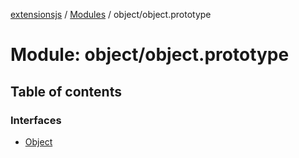 [extensionsjs](../README.md) / [Modules](../modules.md) / object/object.prototype

# Module: object/object.prototype

## Table of contents

### Interfaces

- [Object](../interfaces/object_object_prototype.Object.md)
